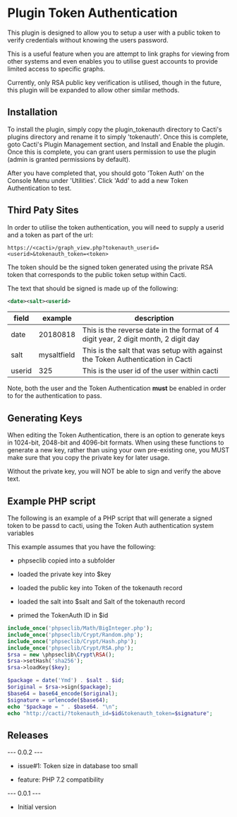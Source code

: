 # Plugin Token Authentication

This plugin is designed to allow you to setup a user with a public token to
verify credentials without knowing the users password.

This is a useful feature when you are attempt to link graphs for viewing from
other systems and even enables you to utilise guest accounts to provide limited
access to specific graphs.

Currently, only RSA public key verification is utilised, though in the future,
this plugin will be expanded to allow other similar methods.

## Installation

To install the plugin, simply copy the plugin_tokenauth directory to Cacti's
plugins directory and rename it to simply 'tokenauth'. Once this is complete,
goto Cacti's Plugin Management section, and Install and Enable the plugin. Once
this is complete, you can grant users permission to use the plugin (admin is
granted permissions by default).

After you have completed that, you should goto 'Token Auth' on the Console Menu
under 'Utilities'.  Click 'Add' to add a new Token Authentication to test.

## Third Paty Sites

In order to utilise the token authentication, you will need to supply a userid
and a token as part of the url:

`https://<cacti>/graph_view.php?tokenauth_userid=<userid>&tokenauth_token=<token>`

The token should be the signed token generated using the private RSA token that
corresponds to the public token setup within Cacti.

The text that should be signed is made up of the following:

```xml
<date><salt><userid>
```

field | example | description
--- | --- | ---
date | 20180818 | This is the reverse date in the format of 4 digit year, 2 digit month, 2 digit day
salt | mysaltfield | This is the salt that was setup with against the Token Authentication in Cacti
userid | 325 | This is the user id of the user within cacti

Note, both the user and the Token Authentication **must** be enabled in order to
for the authentication to pass.

## Generating Keys

When editing the Token Authentication, there is an option to generate keys in
1024-bit, 2048-bit and 4096-bit formats.  When using these functions to generate
a new key, rather than using your own pre-existing one, you MUST make sure that
you copy the private key for later usage.

Without the private key, you will NOT be able to sign and verify the above text.

## Example PHP script

The following is an example of a PHP script that will generate a signed token to
be passd to cacti, using the Token Auth authentication system variables

This example assumes that you have the following:

* phpseclib copied into a subfolder

* loaded the private key into $key

* loaded the public key into Token of the tokenauth record

* loaded the salt into $salt and Salt of the tokenauth record

* primed the TokenAuth ID in $id

```php
include_once('phpseclib/Math/BigInteger.php');
include_once('phpseclib/Crypt/Random.php');
include_once('phpseclib/Crypt/Hash.php');
include_once('phpseclib/Crypt/RSA.php');
$rsa = new \phpseclib\Crypt\RSA();
$rsa->setHash('sha256');
$rsa->loadKey($key);

$package = date('Ymd') . $salt . $id;
$original = $rsa->sign($package);
$base64 = base64_encode($original);
$signature = urlencode($base64);
echo "$package = " . $base64. "\n";
echo "http://cacti/?tokenauth_id=$id&tokenauth_token=$signature";
```

## Releases

--- 0.0.2 ---

* issue#1: Token size in database too small

* feature: PHP 7.2 compatibility

--- 0.0.1 ---

* Initial version
